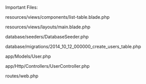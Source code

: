 Important Files:



resources/views/components/list-table.blade.php

resources/views/layouts/main.blade.php

database/seeders/DatabaseSeeder.php

database/migrations/2014_10_12_000000_create_users_table.php

app/Models/User.php

app/Http/Controllers/UserController.php

routes/web.php


